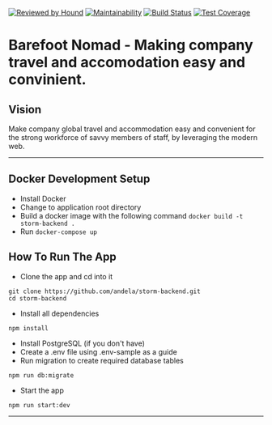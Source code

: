 [![Reviewed by Hound](http://img.shields.io/badge/Reviewed%20By-Hound-%23a874d1)](https://houndci.com) [![Maintainability](https://api.codeclimate.com/v1/badges/b9d017718c7824fa2fc0/maintainability)](https://codeclimate.com/github/andela/storm-backend/maintainability) [![Build Status](https://travis-ci.org/andela/storm-backend.svg?branch=develop)](https://travis-ci.org/andela/storm-backend) [![Test Coverage](https://api.codeclimate.com/v1/badges/b9d017718c7824fa2fc0/test_coverage)](https://codeclimate.com/github/andela/storm-backend/test_coverage)

Barefoot Nomad - Making company travel and accomodation easy and convinient.
=======

## Vision
Make company global travel and accommodation easy and convenient for the strong workforce of savvy members of staff, by leveraging the modern web.

---
## Docker Development Setup

- Install Docker
- Change to application root directory
- Build a docker image with the following command `docker build -t storm-backend .`
- Run `docker-compose up`

## How To Run The App
- Clone the app and cd into it
```
git clone https://github.com/andela/storm-backend.git
cd storm-backend
```

- Install all dependencies
```
npm install
```

- Install PostgreSQL (if you don't have)
- Create a .env file using .env-sample as a guide
- Run migration to create required database tables
```
npm run db:migrate
```

- Start the app
```
npm run start:dev
```

---
